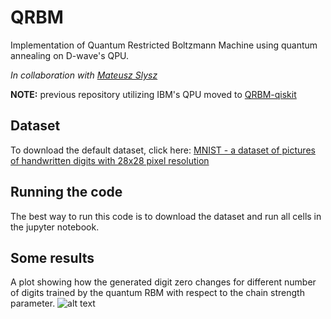 # QRBM
Implementation of Quantum Restricted Boltzmann Machine using quantum annealing on D-wave's QPU.

_In collaboration with [Mateusz Slysz](https://github.com/Matek1731)_

**NOTE:** previous repository utilizing IBM's QPU moved to [QRBM-qiskit](https://github.com/mareksubocz/QRBM-qiskit)

## Dataset
To download the default dataset, click here: [MNIST - a dataset of pictures of handwritten digits with 28x28 pixel resolution](https://www.kaggle.com/oddrationale/mnist-in-csv)

## Running the code
The best way to run this code is to download the dataset and run all cells in the jupyter notebook.

## Some results
A plot showing how the generated digit zero changes for different number of digits trained by the quantum RBM with respect to the chain strength parameter.
![alt text](https://github.com/mareksubocz/QRBM/blob/master/plots/animation.gif "Visualization of generated images based on changing chain strength and number of digits in the dataset")